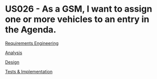 # US026 - As a GSM, I want to assign one or more vehicles to an entry in the Agenda. 

[Requirements Engineering](01.requirements-engineering/Readme.md)

[Analysis](02.analysis/Readme.md)

[Design](03.design/Readme.md)

[Tests & Implementation](04.tests-and-implementation/Readme.md)